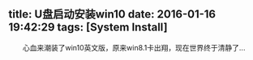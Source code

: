 title: U盘启动安装win10
date: 2016-01-16 19:42:29
tags: [System Install]
---
　　心血来潮装了win10英文版，原来win8.1卡出翔，现在世界终于清静了...
<!--more-->

